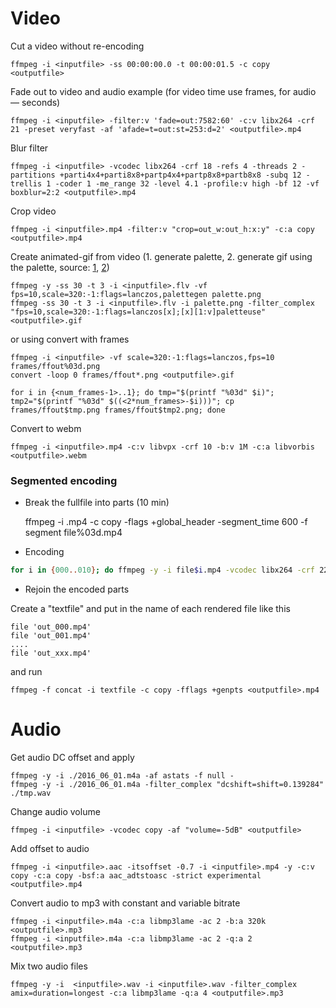 # Video

Cut a video without re-encoding

    ffmpeg -i <inputfile> -ss 00:00:00.0 -t 00:00:01.5 -c copy <outputfile>

Fade out to video and audio example (for video time use frames, for audio — seconds)

    ffmpeg -i <inputfile> -filter:v 'fade=out:7582:60' -c:v libx264 -crf 21 -preset veryfast -af 'afade=t=out:st=253:d=2' <outputfile>.mp4

Blur filter

    ffmpeg -i <inputfile> -vcodec libx264 -crf 18 -refs 4 -threads 2 -partitions +parti4x4+parti8x8+partp4x4+partp8x8+partb8x8 -subq 12 -trellis 1 -coder 1 -me_range 32 -level 4.1 -profile:v high -bf 12 -vf boxblur=2:2 <outputfile>.mp4

Crop video

    ffmpeg -i <inputfile>.mp4 -filter:v "crop=out_w:out_h:x:y" -c:a copy <outputfile>.mp4

Create animated-gif from video (1. generate palette, 2. generate gif using the palette, source: [1](http://superuser.com/questions/556029/how-do-i-convert-a-video-to-gif-using-ffmpeg-with-reasonable-quality), [2](http://blog.pkh.me/p/21-high-quality-gif-with-ffmpeg.html))

    ffmpeg -y -ss 30 -t 3 -i <inputfile>.flv -vf fps=10,scale=320:-1:flags=lanczos,palettegen palette.png
    ffmpeg -ss 30 -t 3 -i <inputfile>.flv -i palette.png -filter_complex "fps=10,scale=320:-1:flags=lanczos[x];[x][1:v]paletteuse" <outputfile>.gif

or using convert with frames

    ffmpeg -i <inputfile> -vf scale=320:-1:flags=lanczos,fps=10 frames/ffout%03d.png
    convert -loop 0 frames/ffout*.png <outputfile>.gif

    for i in {<num_frames-1>..1}; do tmp="$(printf "%03d" $i)"; tmp2="$(printf "%03d" $((<2*num_frames>-$i)))"; cp frames/ffout$tmp.png frames/ffout$tmp2.png; done

Convert to webm

    ffmpeg -i <inputfile>.mp4 -c:v libvpx -crf 10 -b:v 1M -c:a libvorbis <outputfile>.webm

### Segmented encoding 

* Break the fullfile into parts (10 min)

    ffmpeg -i <inputfile>.mp4 -c copy -flags +global_header -segment_time 600 -f segment file%03d.mp4

* Encoding

```bash
for i in {000..010}; do ffmpeg -y -i file$i.mp4 -vcodec libx264 -crf 22 -refs 6 -threads 1 -partitions +parti4x4+parti8x8+partp4x4+partp8x8+partb8x8 -subq 12 -trellis 1 -coder 1 -me_range 32 -level 4.1 -profile:v high -bf 12 -r 30 -vf scale=1280:720 -acodec libfaac -ac 2 -ab 160k -ar 48000 -strict experimental out_$i.mp4; done
```

* Rejoin the encoded parts

Create a "textfile" and put in the name of each rendered file like this

```
file 'out_000.mp4'
file 'out_001.mp4'
.... 
file 'out_xxx.mp4'
```

and run

    ffmpeg -f concat -i textfile -c copy -fflags +genpts <outputfile>.mp4


# Audio

Get audio DC offset and apply

    ffmpeg -y -i ./2016_06_01.m4a -af astats -f null -
    ffmpeg -y -i ./2016_06_01.m4a -filter_complex "dcshift=shift=0.139284" ./tmp.wav

Change audio volume

    ffmpeg -i <inputfile> -vcodec copy -af "volume=-5dB" <outputfile>

Add offset to audio

    ffmpeg -i <inputfile>.aac -itsoffset -0.7 -i <inputfile>.mp4 -y -c:v copy -c:a copy -bsf:a aac_adtstoasc -strict experimental <outputfile>.mp4

Convert audio to mp3 with constant and variable bitrate

    ffmpeg -i <inputfile>.m4a -c:a libmp3lame -ac 2 -b:a 320k <outputfile>.mp3
    ffmpeg -i <inputfile>.m4a -c:a libmp3lame -ac 2 -q:a 2 <outputfile>.mp3

Mix two audio files

    ffmpeg -y -i  <inputfile>.wav -i <inputfile>.wav -filter_complex amix=duration=longest -c:a libmp3lame -q:a 4 <outputfile>.mp3
